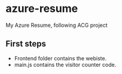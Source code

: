 # azure-resume
My Azure Resume, following ACG project


## First steps

- Frontend folder contains the webiste.
- main.js contains the visitor counter code.

